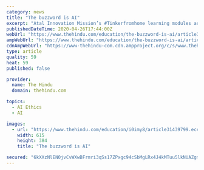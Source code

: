 ```yaml
---
category: news
title: "The buzzword is AI"
excerpt: "Atal Innovation Mission’s #Tinkerfromhome learning modules are an opportunity to explore AI and its applications"
publishedDateTime: 2020-04-26T17:44:00Z
webUrl: "https://www.thehindu.com/education/the-buzzword-is-ai/article31439800.ece"
ampWebUrl: "https://www.thehindu.com/education/the-buzzword-is-ai/article31439800.ece/amp/"
cdnAmpWebUrl: "https://www-thehindu-com.cdn.ampproject.org/c/s/www.thehindu.com/education/the-buzzword-is-ai/article31439800.ece/amp/"
type: article
quality: 59
heat: 59
published: false

provider:
  name: The Hindu
  domain: thehindu.com

topics:
  - AI Ethics
  - AI

images:
  - url: "https://www.thehindu.com/education/i0imy8/article31439799.ece/ALTERNATES/LANDSCAPE_615/27EPBSAIM-1"
    width: 615
    height: 384
    title: "The buzzword is AI"

secured: "6kXXzNlEN0jvCvWXwBFrmri3qSs17ZPxgc94cSbMgLRx4J4kMTuu5lkNUAZgmSfRTQdUce6VBgRNrtepAYtTzkGJiNK8eAMI+tT4BEp29sSBqUYbPZKBHDLWWs2F9spOGFKqhHMBZB8rSyoquWS+hSHGQrG4Qj5371DhWowYaDz9yWzEb4INaXG7mQjJll1QwV/ZKMEyp+wG+G1tLgheeATgGAPms6py7tLNPf6lJ0EYA7Bdal99wyyjlJC7OqfYez8BUZpfnGjGF1JOT9vn4QGCoFiW1IGn5DwM7lkPvwOppSI9dIhE9M+KaSgYdgJw;/Ww639w0FGYYdMcrH7a3kw=="
---
```


